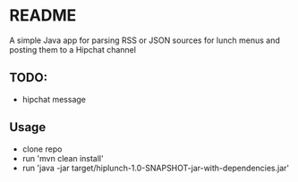 # README #

A simple Java app for parsing RSS or JSON sources for lunch menus and posting them to a Hipchat channel

## TODO: ##

- hipchat message

## Usage ##

- clone repo
- run 'mvn clean install'
- run 'java -jar target/hiplunch-1.0-SNAPSHOT-jar-with-dependencies.jar'